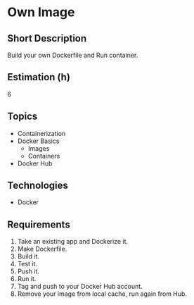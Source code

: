 # Own Image

## Short Description

Build your own Dockerfile and Run container.

## Estimation (h)

6

## Topics

* Containerization
* Docker Basics
  * Images
  * Containers
* Docker Hub

## Technologies

* Docker

## Requirements

1. Take an existing app and Dockerize it.
2. Make Dockerfile.
3. Build it.
4. Test it.
5. Push it.
6. Run it.
7. Tag and push to your Docker Hub account.
8. Remove your image from local cache, run again from Hub.
